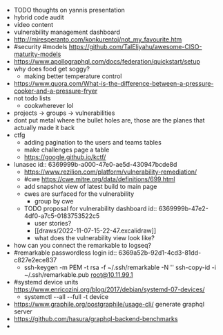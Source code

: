 - TODO thoughts on yannis presentation
- hybrid code audit
- video content
- vulnerability management dashboard
- http://miresperanto.com/konkurentoj/not_my_favourite.htm
- #security #models https://github.com/TalEliyahu/awesome-CISO-maturity-models
- https://www.apollographql.com/docs/federation/quickstart/setup
- why does food get soggy?
	- making better temperature control
- https://www.quora.com/What-is-the-difference-between-a-pressure-cooker-and-a-pressure-fryer
- not todo lists
	- cookwherever lol
- projects -> groups -> vulnerabilities
- dont put metal where the bullet holes are, those are the planes that actually made it back
- ctfg
	- adding pagination to the users and teams tables
	- make challenges page a table
	- https://google.github.io/kctf/
- lunasec
  id:: 6369999b-a000-47e0-ae5d-430947bcde8d
	- https://www.rezilion.com/platform/vulnerability-remediation/
	- #cwe https://cwe.mitre.org/data/definitions/699.html
	- add snapshot view of latest build to main page
	- cwes are surfaced for the vulnerability
		- group by cwe
	- TODO proposal for vulnerability dashboard
	  id:: 6369999b-47e2-4df0-a7c5-0183753522c5
		- user stories?
		- [[draws/2022-11-07-15-22-47.excalidraw]]
		- what does the vulnerability view look like?
- how can you connect the remarkable to logseq?
- #remarkable passwordless login
  id:: 6369a52b-92d1-4cd3-81dd-c827e2ece837
	- ssh-keygen -m PEM -t rsa -f ~/.ssh/remarkable -N ''
	  ssh-copy-id -i ~/.ssh/remarkable.pub root@10.11.99.1
- #systemd device units https://www.enricozini.org/blog/2017/debian/systemd-07-devices/
	- systemctl --all --full -t device
- https://www.graphile.org/postgraphile/usage-cli/ generate graphql server
- https://github.com/hasura/graphql-backend-benchmarks
-